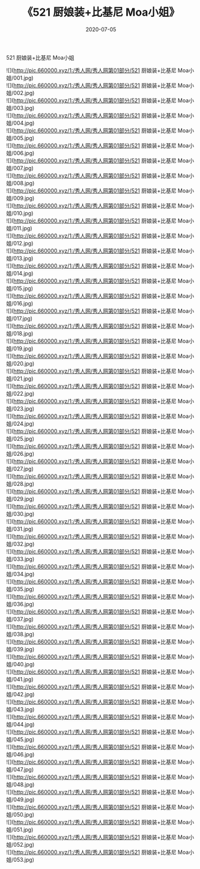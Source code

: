 ﻿---
layout: post
title:  《521 厨娘装+比基尼 Moa小姐》
date:   2020-07-05
img: http://pic.660000.xyz/1:/秀人网/秀人网第01部分/521 厨娘装+比基尼 Moa小姐/000.jpg
categories: [美女, 清纯, 唯美]
---

521 厨娘装+比基尼 Moa小姐

  ![](http://pic.660000.xyz/1:/秀人网/秀人网第01部分/521 厨娘装+比基尼 Moa小姐/001.jpg) <br> ![](http://pic.660000.xyz/1:/秀人网/秀人网第01部分/521 厨娘装+比基尼 Moa小姐/002.jpg) <br> ![](http://pic.660000.xyz/1:/秀人网/秀人网第01部分/521 厨娘装+比基尼 Moa小姐/003.jpg) <br> ![](http://pic.660000.xyz/1:/秀人网/秀人网第01部分/521 厨娘装+比基尼 Moa小姐/004.jpg) <br> ![](http://pic.660000.xyz/1:/秀人网/秀人网第01部分/521 厨娘装+比基尼 Moa小姐/005.jpg) <br> ![](http://pic.660000.xyz/1:/秀人网/秀人网第01部分/521 厨娘装+比基尼 Moa小姐/006.jpg) <br> ![](http://pic.660000.xyz/1:/秀人网/秀人网第01部分/521 厨娘装+比基尼 Moa小姐/007.jpg) <br> ![](http://pic.660000.xyz/1:/秀人网/秀人网第01部分/521 厨娘装+比基尼 Moa小姐/008.jpg) <br> ![](http://pic.660000.xyz/1:/秀人网/秀人网第01部分/521 厨娘装+比基尼 Moa小姐/009.jpg) <br> ![](http://pic.660000.xyz/1:/秀人网/秀人网第01部分/521 厨娘装+比基尼 Moa小姐/010.jpg) <br> ![](http://pic.660000.xyz/1:/秀人网/秀人网第01部分/521 厨娘装+比基尼 Moa小姐/011.jpg) <br> ![](http://pic.660000.xyz/1:/秀人网/秀人网第01部分/521 厨娘装+比基尼 Moa小姐/012.jpg) <br> ![](http://pic.660000.xyz/1:/秀人网/秀人网第01部分/521 厨娘装+比基尼 Moa小姐/013.jpg) <br> ![](http://pic.660000.xyz/1:/秀人网/秀人网第01部分/521 厨娘装+比基尼 Moa小姐/014.jpg) <br> ![](http://pic.660000.xyz/1:/秀人网/秀人网第01部分/521 厨娘装+比基尼 Moa小姐/015.jpg) <br> ![](http://pic.660000.xyz/1:/秀人网/秀人网第01部分/521 厨娘装+比基尼 Moa小姐/016.jpg) <br> ![](http://pic.660000.xyz/1:/秀人网/秀人网第01部分/521 厨娘装+比基尼 Moa小姐/017.jpg) <br> ![](http://pic.660000.xyz/1:/秀人网/秀人网第01部分/521 厨娘装+比基尼 Moa小姐/018.jpg) <br> ![](http://pic.660000.xyz/1:/秀人网/秀人网第01部分/521 厨娘装+比基尼 Moa小姐/019.jpg) <br> ![](http://pic.660000.xyz/1:/秀人网/秀人网第01部分/521 厨娘装+比基尼 Moa小姐/020.jpg) <br> ![](http://pic.660000.xyz/1:/秀人网/秀人网第01部分/521 厨娘装+比基尼 Moa小姐/021.jpg) <br> ![](http://pic.660000.xyz/1:/秀人网/秀人网第01部分/521 厨娘装+比基尼 Moa小姐/022.jpg) <br> ![](http://pic.660000.xyz/1:/秀人网/秀人网第01部分/521 厨娘装+比基尼 Moa小姐/023.jpg) <br> ![](http://pic.660000.xyz/1:/秀人网/秀人网第01部分/521 厨娘装+比基尼 Moa小姐/024.jpg) <br> ![](http://pic.660000.xyz/1:/秀人网/秀人网第01部分/521 厨娘装+比基尼 Moa小姐/025.jpg) <br> ![](http://pic.660000.xyz/1:/秀人网/秀人网第01部分/521 厨娘装+比基尼 Moa小姐/026.jpg) <br> ![](http://pic.660000.xyz/1:/秀人网/秀人网第01部分/521 厨娘装+比基尼 Moa小姐/027.jpg) <br> ![](http://pic.660000.xyz/1:/秀人网/秀人网第01部分/521 厨娘装+比基尼 Moa小姐/028.jpg) <br> ![](http://pic.660000.xyz/1:/秀人网/秀人网第01部分/521 厨娘装+比基尼 Moa小姐/029.jpg) <br> ![](http://pic.660000.xyz/1:/秀人网/秀人网第01部分/521 厨娘装+比基尼 Moa小姐/030.jpg) <br> ![](http://pic.660000.xyz/1:/秀人网/秀人网第01部分/521 厨娘装+比基尼 Moa小姐/031.jpg) <br> ![](http://pic.660000.xyz/1:/秀人网/秀人网第01部分/521 厨娘装+比基尼 Moa小姐/032.jpg) <br> ![](http://pic.660000.xyz/1:/秀人网/秀人网第01部分/521 厨娘装+比基尼 Moa小姐/033.jpg) <br> ![](http://pic.660000.xyz/1:/秀人网/秀人网第01部分/521 厨娘装+比基尼 Moa小姐/034.jpg) <br> ![](http://pic.660000.xyz/1:/秀人网/秀人网第01部分/521 厨娘装+比基尼 Moa小姐/035.jpg) <br> ![](http://pic.660000.xyz/1:/秀人网/秀人网第01部分/521 厨娘装+比基尼 Moa小姐/036.jpg) <br> ![](http://pic.660000.xyz/1:/秀人网/秀人网第01部分/521 厨娘装+比基尼 Moa小姐/037.jpg) <br> ![](http://pic.660000.xyz/1:/秀人网/秀人网第01部分/521 厨娘装+比基尼 Moa小姐/038.jpg) <br> ![](http://pic.660000.xyz/1:/秀人网/秀人网第01部分/521 厨娘装+比基尼 Moa小姐/039.jpg) <br> ![](http://pic.660000.xyz/1:/秀人网/秀人网第01部分/521 厨娘装+比基尼 Moa小姐/040.jpg) <br> ![](http://pic.660000.xyz/1:/秀人网/秀人网第01部分/521 厨娘装+比基尼 Moa小姐/041.jpg) <br> ![](http://pic.660000.xyz/1:/秀人网/秀人网第01部分/521 厨娘装+比基尼 Moa小姐/042.jpg) <br> ![](http://pic.660000.xyz/1:/秀人网/秀人网第01部分/521 厨娘装+比基尼 Moa小姐/043.jpg) <br> ![](http://pic.660000.xyz/1:/秀人网/秀人网第01部分/521 厨娘装+比基尼 Moa小姐/044.jpg) <br> ![](http://pic.660000.xyz/1:/秀人网/秀人网第01部分/521 厨娘装+比基尼 Moa小姐/045.jpg) <br> ![](http://pic.660000.xyz/1:/秀人网/秀人网第01部分/521 厨娘装+比基尼 Moa小姐/046.jpg) <br> ![](http://pic.660000.xyz/1:/秀人网/秀人网第01部分/521 厨娘装+比基尼 Moa小姐/047.jpg) <br> ![](http://pic.660000.xyz/1:/秀人网/秀人网第01部分/521 厨娘装+比基尼 Moa小姐/048.jpg) <br> ![](http://pic.660000.xyz/1:/秀人网/秀人网第01部分/521 厨娘装+比基尼 Moa小姐/049.jpg) <br> ![](http://pic.660000.xyz/1:/秀人网/秀人网第01部分/521 厨娘装+比基尼 Moa小姐/050.jpg) <br> ![](http://pic.660000.xyz/1:/秀人网/秀人网第01部分/521 厨娘装+比基尼 Moa小姐/051.jpg) <br> ![](http://pic.660000.xyz/1:/秀人网/秀人网第01部分/521 厨娘装+比基尼 Moa小姐/052.jpg) <br> ![](http://pic.660000.xyz/1:/秀人网/秀人网第01部分/521 厨娘装+比基尼 Moa小姐/053.jpg) <br>